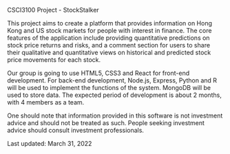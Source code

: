 CSCI3100 Project - StockStalker

This project aims to create a platform that provides information on Hong Kong and US stock markets for people with interest in finance. The core features of the application include providing quantitative predictions on stock price returns and risks, and a comment section for users to share their qualitative and quantitative views on historical and predicted stock price movements for each stock. 

Our group is going to use HTML5, CSS3 and React for front-end development. For back-end development, Node.js, Express, Python and R will be used to implement the functions of the system. MongoDB will be used to store data. The expected period of development is about 2 months, with 4 members as a team. 

One should note that information provided in this software is not investment advice and should not be treated as such. People seeking investment advice should consult investment professionals. 





Last updated: March 31, 2022
